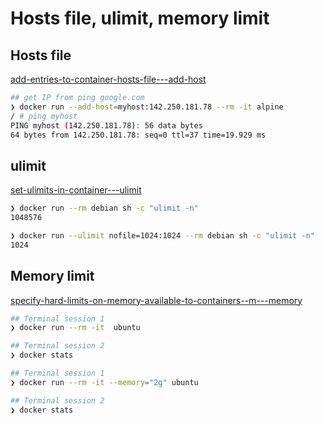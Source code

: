 # Hosts file, ulimit, memory limit

## Hosts file

[add-entries-to-container-hosts-file---add-host](https://docs.docker.com/engine/reference/commandline/run/#add-entries-to-container-hosts-file---add-host)

```bash
## get IP from ping google.com 
❯ docker run --add-host=myhost:142.250.181.78 --rm -it alpine
/ # ping myhost
PING myhost (142.250.181.78): 56 data bytes
64 bytes from 142.250.181.78: seq=0 ttl=37 time=19.929 ms
```

## ulimit

[set-ulimits-in-container---ulimit](https://docs.docker.com/engine/reference/commandline/run/#set-ulimits-in-container---ulimit)

```bash
❯ docker run --rm debian sh -c "ulimit -n" 
1048576

❯ docker run --ulimit nofile=1024:1024 --rm debian sh -c "ulimit -n"
1024
```

## Memory limit

[specify-hard-limits-on-memory-available-to-containers--m---memory](https://docs.docker.com/engine/reference/commandline/run/#specify-hard-limits-on-memory-available-to-containers--m---memory)

```bash
## Terminal session 1
❯ docker run --rm -it  ubuntu             

## Terminal session 2
❯ docker stats

## Terminal session 1
❯ docker run --rm -it --memory="2g" ubuntu

## Terminal session 2
❯ docker stats
```